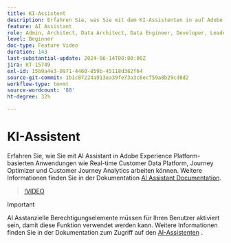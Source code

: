 ```yaml
---
title: KI-Assistent
description: Erfahren Sie, was Sie mit dem KI-Assistenten in auf Adobe Experience Platform basierenden Anwendungen wie Real-time Customer Data Platform, Journey Optimizer und Customer Journey Analytics alles tun können.
feature: AI Assistant
role: Admin, Architect, Data Architect, Data Engineer, Developer, Leader, User
level: Beginner
doc-type: Feature Video
duration: 143
last-substantial-update: 2024-06-14T00:00:00Z
jira: KT-15749
exl-id: 15b9a4e3-0971-4460-859b-45118d382f64
source-git-commit: 1b1c87224a913ea39fe73a3c6ecf59a8b29cd8d2
workflow-type: tm+mt
source-wordcount: '88'
ht-degree: 32%

---
```


# KI-Assistent

Erfahren Sie, wie Sie mit AI Assistant in Adobe Experience Platform-basierten Anwendungen wie Real-time Customer Data Platform, Journey Optimizer und Customer Journey Analytics arbeiten können. Weitere Informationen finden Sie in der Dokumentation [AI Assistant Documentation](https://experienceleague.adobe.com/de/docs/experience-platform/ai-assistant/home).

>[!VIDEO](https://video.tv.adobe.com/v/3429845/?learn=on)

>[!IMPORTANT]
>
> AI Asstanzielle Berechtigungselemente müssen für Ihren Benutzer aktiviert sein, damit diese Funktion verwendet werden kann. Weitere Informationen finden Sie in der Dokumentation zum Zugriff auf den [AI-Assistenten](https://experienceleague.adobe.com/en/docs/experience-platform/ai-assistant/access) .
